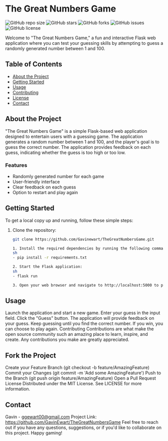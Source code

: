 # The Great Numbers Game

![GitHub repo size](https://img.shields.io/github/repo-size/your-username/the-great-numbers-game)
![GitHub stars](https://img.shields.io/github/stars/your-username/the-great-numbers-game?style=social)
![GitHub forks](https://img.shields.io/github/forks/your-username/the-great-numbers-game?style=social)
![GitHub issues](https://img.shields.io/github/issues/your-username/the-great-numbers-game)
![GitHub license](https://img.shields.io/github/license/your-username/the-great-numbers-game)

Welcome to "The Great Numbers Game," a fun and interactive Flask web application where you can test your guessing skills by attempting to guess a randomly generated number between 1 and 100.

## Table of Contents

- [About the Project](#about-the-project)
- [Getting Started](#getting-started)
- [Usage](#usage)
- [Contributing](#contributing)
- [License](#license)
- [Contact](#contact)

## About the Project

"The Great Numbers Game" is a simple Flask-based web application designed to entertain users with a guessing game. The application generates a random number between 1 and 100, and the player's goal is to guess the correct number. The application provides feedback on each guess, indicating whether the guess is too high or too low.

### Features

- Randomly generated number for each game
- User-friendly interface
- Clear feedback on each guess
- Option to restart and play again

## Getting Started

To get a local copy up and running, follow these simple steps:

1. Clone the repository:
   ```sh
   git clone https://github.com/Gavinewart/TheGreatNumbersGame.git

   1. Install the required dependencies by running the following command in your project directory:
   sh
   - pip install -r requirements.txt
   
   2. Start the Flask application:
   sh
   - flask run

   3. Open your web browser and navigate to http://localhost:5000 to play the game.

## Usage
Launch the application and start a new game.
Enter your guess in the input field.
Click the "Guess" button.
The application will provide feedback on your guess.
Keep guessing until you find the correct number.
If you win, you can choose to play again.
Contributing
Contributions are what make the open source community such an amazing place to learn, inspire, and create. Any contributions you make are greatly appreciated.

## Fork the Project
Create your Feature Branch (git checkout -b feature/AmazingFeature)
Commit your Changes (git commit -m 'Add some AmazingFeature')
Push to the Branch (git push origin feature/AmazingFeature)
Open a Pull Request
License
Distributed under the MIT License. See LICENSE for more information.

## Contact
Gavin - ggewart00@gmail.com
Project Link: https://github.com/GavinEwart/TheGreatNumbersGame
Feel free to reach out if you have any questions, suggestions, or if you'd like to collaborate on this project. Happy gaming!
